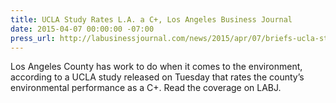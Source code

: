 ```yaml
---
title: UCLA Study Rates L.A. a C+, Los Angeles Business Journal
date: 2015-04-07 00:00:00 -07:00
press_url: http://labusinessjournal.com/news/2015/apr/07/briefs-ucla-study-rates-l-c-lions-gates-largest-sh/
---
```


Los Angeles County has work to do when it comes to the environment, according to a UCLA study released on Tuesday that rates the county’s environmental performance as a C+. Read the coverage on LABJ.
